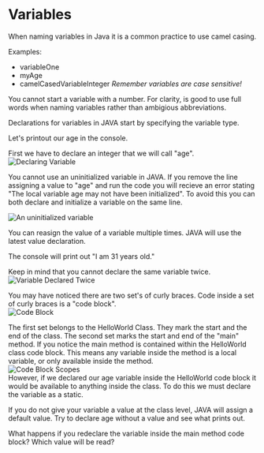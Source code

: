 # Variables

When naming variables in Java it is a common practice to use camel casing. 

Examples:  
- variableOne  
- myAge  
- camelCasedVariableInteger
*Remember variables are case sensitive!*

You cannot start a variable with a number. For clarity, is good to use full words when naming variables rather than ambigious abbreviations.

Declarations for variables in JAVA start by specifying the variable type.  

Let's printout our age in the console.  

First we have to declare an integer that we will call "age".  
![Declaring Variable](https://i.imgur.com/zwD1JDY.png)  

You cannot use an uninitialized variable in JAVA. If you remove the line assigning a value to "age" and run the code you will recieve an error stating "The local variable age may not have been initialized". To avoid this you can both declare and initialize a variable on the same line.   

![An uninitialized variable](https://i.imgur.com/aypbN5R.png)  

You can reasign the value of a variable multiple times. JAVA will use the latest value declaration.  

The console will print out "I am 31 years old."  

Keep in mind that you cannot declare the same variable twice.  
![Variable Declared Twice](https://i.imgur.com/71mfdS4.png)  

You may have noticed there are two set's of curly braces. Code inside a set of curly braces is a "code block".  
![Code Block](https://i.imgur.com/r8thk3Q.png)  

The first set belongs to the HelloWorld Class. They mark the start and the end of the class. The second set marks the start and end of the "main" method. If you notice the main method is contained within the HelloWorld class code block. This means any variable inside the method is a local variable, or only available inside the method.  
![Code Block Scopes](https://i.imgur.com/2XAkhgx.png)  
However, if we declared our age variable inside the HelloWorld code block it would be available to anything inside the class. To do this we must declare the variable as a static. 

If you do not give your variable a value at the class level, JAVA will assign a default value. Try to declare age without a value and see what prints out. 

What happens if you redeclare the variable inside the main method code block? Which value will be read? 


